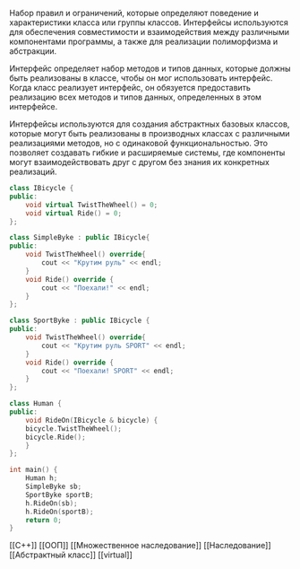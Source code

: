 Набор правил и ограничений, которые определяют поведение и характеристики класса или группы классов. Интерфейсы используются для обеспечения совместимости и взаимодействия между различными компонентами программы, а также для реализации полиморфизма и абстракции.

Интерфейс определяет набор методов и типов данных, которые должны быть реализованы в классе, чтобы он мог использовать интерфейс. Когда класс реализует интерфейс, он обязуется предоставить реализацию всех методов и типов данных, определенных в этом интерфейсе.

Интерфейсы используются для создания абстрактных базовых классов, которые могут быть реализованы в производных классах с различными реализациями методов, но с одинаковой функциональностью. Это позволяет создавать гибкие и расширяемые системы, где компоненты могут взаимодействовать друг с другом без знания их конкретных реализаций.
```c++
class IBicycle {
public:
	void virtual TwistTheWheel() = 0;
	void virtual Ride() = 0;
};

class SimpleByke : public IBicycle{
public:
	void TwistTheWheel() override{
		cout << "Крутим руль" << endl;
	}
	void Ride() override {
		cout << "Поехали!" << endl;
	}
};

class SportByke : public IBicycle {
public:
	void TwistTheWheel() override{
		cout << "Крутим руль SPORT" << endl;
	}
	void Ride() override {
		cout << "Поехали! SPORT" << endl;
	}
};

class Human {
public:
	void RideOn(IBicycle & bicycle) {
	bicycle.TwistTheWheel();
	bicycle.Ride();
	}
};

int main() {
	Human h;
	SimpleByke sb;
	SportByke sportB;
	h.RideOn(sb);
	h.RideOn(sportB);
	return 0;
}

```

[[C++]] [[ООП]] [[Множественное наследование]] [[Наследование]] [[Абстрактный класс]] [[virtual]]